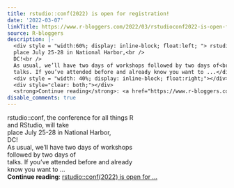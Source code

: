 ```yaml
---
title: rstudio::conf(2022) is open for registration!
date: '2022-03-07'
linkTitle: https://www.r-bloggers.com/2022/03/rstudioconf2022-is-open-for-registration/
source: R-bloggers
description: |-
  <div style = "width:60%; display: inline-block; float:left; "> rstudio::conf, the conference for all things R and RStudio, will take<br />
  place July 25-28 in National Harbor,<br />
  DC!<br />
  As usual, we’ll have two days of workshops followed by two days of<br />
  talks. If you’ve attended before and already know you want to ...</div>
  <div style = "width: 40%; display: inline-block; float:right;"></div>
  <div style="clear: both;"></div>
  <strong>Continue reading</strong>: <a href="https://www.r-bloggers.com/2022/03/rstudioconf2022-is-open-for-registration/">rstudio::conf(2022) is open for ...
disable_comments: true
---
```

<div style = "width:60%; display: inline-block; float:left; "> rstudio::conf, the conference for all things R and RStudio, will take<br />
place July 25-28 in National Harbor,<br />
DC!<br />
As usual, we’ll have two days of workshops followed by two days of<br />
talks. If you’ve attended before and already know you want to ...</div>
<div style = "width: 40%; display: inline-block; float:right;"></div>
<div style="clear: both;"></div>
<strong>Continue reading</strong>: <a href="https://www.r-bloggers.com/2022/03/rstudioconf2022-is-open-for-registration/">rstudio::conf(2022) is open for ...
